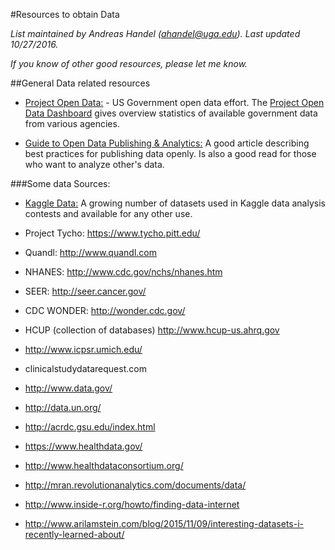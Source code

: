 #Resources to obtain Data

*List maintained by Andreas Handel (ahandel@uga.edu). Last updated 10/27/2016.*

*If you know of other good resources, please let me know.*



##General Data related resources

* [Project Open Data:](https://project-open-data.cio.gov/) - US Government open data effort. The [Project Open Data Dashboard](https://labs.data.gov/dashboard/offices) gives overview statistics of available government data from various agencies.

* [Guide to Open Data Publishing & Analytics:](http://blog.kaggle.com/2016/10/21/a-guide-to-open-data-publishing-analytics/) A good article describing best practices for publishing data openly. Is also a good read for those who want to analyze other's data.


###Some data Sources:

* [Kaggle Data:](https://www.kaggle.com/datasets) A growing number of datasets used in Kaggle data analysis contests and available for any other use.


-   Project Tycho: https://www.tycho.pitt.edu/

-   Quandl: http://www.quandl.com

-   NHANES: http://www.cdc.gov/nchs/nhanes.htm

-   SEER: http://seer.cancer.gov/

-   CDC WONDER: http://wonder.cdc.gov/

-   HCUP (collection of databases) http://www.hcup-us.ahrq.gov

-   http://www.icpsr.umich.edu/

-   clinicalstudydatarequest.com

-   <http://www.data.gov/>

-   <http://data.un.org/>

-   http://acrdc.gsu.edu/index.html

-   <https://www.healthdata.gov/>

-   <http://www.healthdataconsortium.org/>

-   <http://mran.revolutionanalytics.com/documents/data/>

-   <http://www.inside-r.org/howto/finding-data-internet>

-   http://www.arilamstein.com/blog/2015/11/09/interesting-datasets-i-recently-learned-about/

